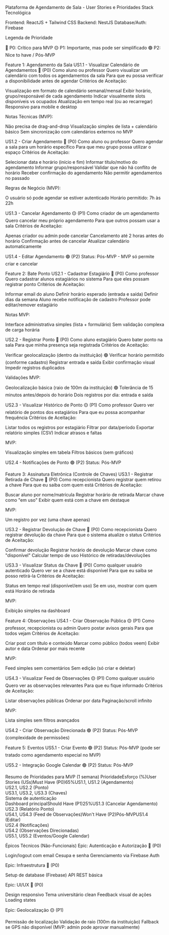 Plataforma de Agendamento de Sala - User Stories e Prioridades
Stack Tecnológica

Frontend: ReactJS + Tailwind CSS
Backend: NestJS
Database/Auth: Firebase

Legenda de Prioridade

🔴 P0: Crítico para MVP
🟡 P1: Importante, mas pode ser simplificado
🟢 P2: Nice to have / Pós-MVP

Feature 1: Agendamento da Sala
US1.1 - Visualizar Calendário de Agendamentos 🔴 (P0)
Como aluno ou professor
Quero visualizar um calendário com todos os agendamentos da sala
Para que eu possa verificar a disponibilidade antes de agendar
Critérios de Aceitação:

Visualização em formato de calendário semanal/mensal
Exibir horário, grupo/responsável de cada agendamento
Indicar visualmente slots disponíveis vs ocupados
Atualização em tempo real (ou ao recarregar)
Responsivo para mobile e desktop

Notas Técnicas (MVP):

Não precisa de drag-and-drop
Visualização simples de lista + calendário básico
Sem sincronização com calendários externos no MVP

US1.2 - Criar Agendamento 🔴 (P0)
Como aluno ou professor
Quero agendar a sala para um horário específico
Para que meu grupo possa utilizar o espaço
Critérios de Aceitação:

Selecionar data e horário (início e fim)
Informar título/motivo do agendamento
Informar grupo/responsável
Validar que não há conflito de horário
Receber confirmação do agendamento
Não permitir agendamentos no passado

Regras de Negócio (MVP):

O usuário só pode agendar se estiver autenticado
Horário permitido: 7h às 22h

US1.3 - Cancelar Agendamento 🟡 (P1)
Como criador de um agendamento
Quero cancelar meu próprio agendamento
Para que outros possam usar a sala
Critérios de Aceitação:

Apenas criador ou admin pode cancelar
Cancelamento até 2 horas antes do horário
Confirmação antes de cancelar
Atualizar calendário automaticamente

US1.4 - Editar Agendamento 🟢 (P2)
Status: Pós-MVP - MVP só permite criar e cancelar

Feature 2: Bate Ponto
US2.1 - Cadastrar Estagiário 🔴 (P0)
Como professor
Quero cadastrar alunos estagiários no sistema
Para que eles possam registrar ponto
Critérios de Aceitação:

Informar email do aluno
Definir horário esperado (entrada e saída)
Definir dias da semana
Aluno recebe notificação de cadastro
Professor pode editar/remover estagiário

Notas MVP:

Interface administrativa simples (lista + formulário)
Sem validação complexa de carga horária

US2.2 - Registrar Ponto 🔴 (P0)
Como aluno estagiário
Quero bater ponto na sala
Para que minha presença seja registrada
Critérios de Aceitação:

Verificar geolocalização (dentro da instituição) 🟢
Verificar horário permitido (conforme cadastro)
Registrar entrada e saída
Exibir confirmação visual
Impedir registros duplicados

Validações MVP:

Geolocalização básica (raio de 100m da instituição) 🟢
Tolerância de 15 minutos antes/depois do horário
Dois registros por dia: entrada e saída

US2.3 - Visualizar Histórico de Ponto 🟡 (P1)
Como professor
Quero ver relatório de pontos dos estagiários
Para que eu possa acompanhar frequência
Critérios de Aceitação:

Listar todos os registros por estagiário
Filtrar por data/período
Exportar relatório simples (CSV)
Indicar atrasos e faltas

MVP:

Visualização simples em tabela
Filtros básicos (sem gráficos)

US2.4 - Notificações de Ponto 🟢 (P2)
Status: Pós-MVP

Feature 3: Assinatura Eletrônica (Controle de Chaves)
US3.1 - Registrar Retirada de Chave 🔴 (P0)
Como recepcionista
Quero registrar quem retirou a chave
Para que eu saiba com quem está
Critérios de Aceitação:

Buscar aluno por nome/matrícula
Registrar horário de retirada
Marcar chave como "em uso"
Exibir quem está com a chave em destaque

MVP:

Um registro por vez (uma chave apenas)

US3.2 - Registrar Devolução de Chave 🔴 (P0)
Como recepcionista
Quero registrar devolução da chave
Para que o sistema atualize o status
Critérios de Aceitação:

Confirmar devolução
Registrar horário de devolução
Marcar chave como "disponível"
Calcular tempo de uso
Histórico de retiradas/devoluções

US3.3 - Visualizar Status da Chave 🔴 (P0)
Como qualquer usuário autenticado
Quero ver se a chave está disponível
Para que eu saiba se posso retirá-la
Critérios de Aceitação:

Status em tempo real (disponível/em uso)
Se em uso, mostrar com quem está
Horário de retirada

MVP:

Exibição simples na dashboard

Feature 4: Observações
US4.1 - Criar Observação Pública 🟡 (P1)
Como professor, recepcionista ou admin
Quero postar avisos gerais
Para que todos vejam
Critérios de Aceitação:

Criar post com título e conteúdo
Marcar como público (todos veem)
Exibir autor e data
Ordenar por mais recente

MVP:

Feed simples sem comentários
Sem edição (só criar e deletar)

US4.3 - Visualizar Feed de Observações 🟡 (P1)
Como qualquer usuário
Quero ver as observações relevantes
Para que eu fique informado
Critérios de Aceitação:

Listar observações públicas
Ordenar por data
Paginação/scroll infinito

MVP:

Lista simples sem filtros avançados

US4.2 - Criar Observação Direcionada 🟢 (P2)
Status: Pós-MVP (complexidade de permissões)

Feature 5: Eventos
US5.1 - Criar Evento 🟢 (P2)
Status: Pós-MVP (pode ser tratado como agendamento especial no MVP)

US5.2 - Integração Google Calendar 🟢 (P2)
Status: Pós-MVP

Resumo de Prioridades para MVP (1 semana)
PrioridadeEsforço (%)User Stories (USs)Must Have (P0)65%US1.1, US1.2 (Agendamento)<br>US2.1, US2.2 (Ponto)<br>US3.1, US3.2, US3.3 (Chaves)<br>Sistema de autenticação<br>Dashboard principalShould Have (P1)25%US1.3 (Cancelar Agendamento)<br>US2.3 (Relatório Ponto)<br>US4.1, US4.3 (Feed de Observações)Won't Have (P2)Pós-MVPUS1.4 (Editar)<br>US2.4 (Notificações)<br>US4.2 (Observações Direcionadas)<br>US5.1, US5.2 (Eventos/Google Calendar)

Épicos Técnicos (Não-Funcionais)
Epic: Autenticação e Autorização 🔴 (P0)

Login/logout com email Cesupa e senha
Gerenciamento via Firebase Auth

Epic: Infraestrutura 🔴 (P0)

Setup de database (Firebase)
API REST básica

Epic: UI/UX 🔴 (P0)

Design responsivo
Tema universitário clean
Feedback visual de ações
Loading states

Epic: Geolocalização 🟡 (P1)

Permissão de localização
Validação de raio (100m da instituição)
Fallback se GPS não disponível (MVP: admin pode aprovar manualmente)
